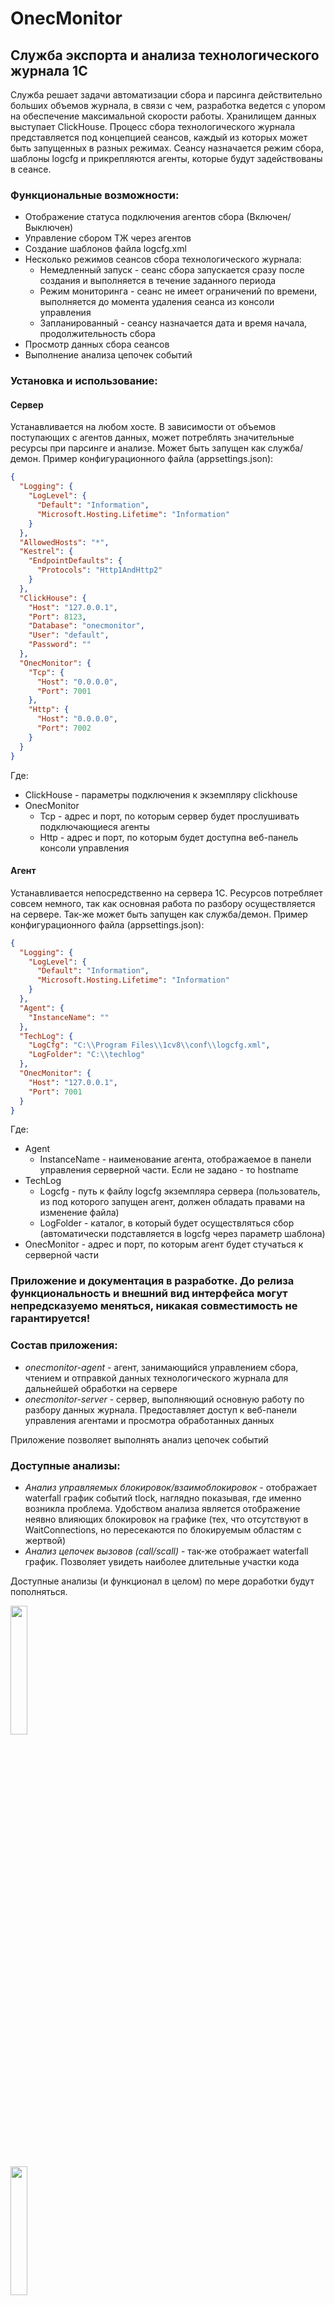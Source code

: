 # OnecMonitor

## Служба экспорта и анализа технологического журнала 1С  

Служба решает задачи автоматизации сбора и парсинга действительно больших объемов журнала, в связи с чем, разработка ведется с упором на обеспечение максимальной скорости работы. Хранилищем данных выступает ClickHouse. 
Процесс сбора технологического журнала представляется под концепцией сеансов, каждый из которых может быть запущенных в разных режимах. Сеансу назначается режим сбора, шаблоны logcfg и прикрепляются агенты, которые будут задействованы в сеансе. 

### Функциональные возможности:
- Отображение статуса подключения агентов сбора (Включен/Выключен)
- Управление сбором ТЖ через агентов
- Создание шаблонов файла logcfg.xml
- Несколько режимов сеансов сбора технологического журнала:
  - Немедленный запуск - сеанс сбора запускается сразу после создания и выполняется в течение заданного периода
  - Режим мониторинга - сеанс не имеет ограничений по времени, выполняется до момента удаления сеанса из консоли управления
  - Запланированный - сеансу назначается дата и время начала, продолжительность сбора
- Просмотр данных сбора сеансов
- Выполнение анализа цепочек событий

### Установка и использование:
#### Сервер
Устанавливается на любом хосте. В зависимости от объемов поступающих с агентов данных, может потреблять значительные ресурсы при парсинге и анализе. Может быть запущен как служба/демон. Пример конфигурационного файла (appsettings.json):
```json
{
  "Logging": {
    "LogLevel": {
      "Default": "Information",
      "Microsoft.Hosting.Lifetime": "Information"
    }
  },
  "AllowedHosts": "*",
  "Kestrel": {
    "EndpointDefaults": {
      "Protocols": "Http1AndHttp2"
    }
  },
  "ClickHouse": {
    "Host": "127.0.0.1",
    "Port": 8123,
    "Database": "onecmonitor",
    "User": "default",
    "Password": ""
  },
  "OnecMonitor": {
    "Tcp": {
      "Host": "0.0.0.0",
      "Port": 7001
    },
    "Http": {
      "Host": "0.0.0.0",
      "Port": 7002
    }
  }
}
```
Где:
- ClickHouse - параметры подключения к экземпляру clickhouse
- OnecMonitor
  - Tcp - адрес и порт, по которым сервер будет прослушивать подключающиеся агенты
  - Http - адрес и порт, по которым будет доступна веб-панель консоли управления
    
#### Агент
Устанавливается непосредственно на сервера 1С. Ресурсов потребляет совсем немного, так как основная работа по разбору осуществляется на сервере. Так-же может быть запущен как служба/демон. Пример конфигурационного файла (appsettings.json):  
```json
{
  "Logging": {
    "LogLevel": {
      "Default": "Information",
      "Microsoft.Hosting.Lifetime": "Information"
    }
  },
  "Agent": {
    "InstanceName": ""
  },
  "TechLog": {
    "LogCfg": "C:\\Program Files\\1cv8\\conf\\logcfg.xml",
    "LogFolder": "C:\\techlog"
  },
  "OnecMonitor": {
    "Host": "127.0.0.1",
    "Port": 7001
  }
}
```
Где:  
- Agent
  - InstanceName - наименование агента, отображаемое в панели управления серверной части. Если не задано - то hostname
- TechLog
  - Logcfg - путь к файлу logcfg экземпляра сервера (пользователь, из под которого запущен агент, должен обладать правами на изменение файла)
  - LogFolder - каталог, в который будет осуществляться сбор (автоматически подставляется в logcfg через параметр шаблона)
- OnecMonitor - адрес и порт, по которым агент будет стучаться к серверной части

### Приложение и документация в разработке. До релиза функциональность и внешний вид интерфейса могут непредсказуемо меняться, никакая совместимость не гарантируется!  

### Состав приложения:  
- *onecmonitor-agent* - агент, занимающийся управлением сбора, чтением и отправкой данных технологического журнала для дальнейшей обработки на сервере
- *onecmonitor-server* - сервер, выполняющий основную работу по разбору данных журнала. Предоставляет доступ к веб-панели управления агентами и просмотра обработанных данных  

Приложение позволяет выполнять анализ цепочек событий  

### Доступные анализы:
- *Анализ управляемых блокировок/взаимоблокировок* - отображает waterfall график событий tlock, наглядно показывая, где именно возникла проблема. Удобством анализа является отображение неявно влияющих блокировок на графике (тех, что отсутствуют в WaitConnections, но пересекаются по блокируемым областям с жертвой)  
- *Анализ цепочек вызовов (call/scall)* - так-же отображает waterfall график. Позволяет увидеть наиболее длительные участки кода  

Доступные анализы (и функционал в целом) по мере доработки будут пополняться.

<p float="left">
<img style="display: flex" src="screenshots/tech_log.png" width=23% height=23%>
<img style="display: flex" src="screenshots/seances.png" width=23% height=23%>
<img style="display: flex" src="screenshots/log_cfg_templates.png" width=23% height=23%>
<img style="display: flex" src="screenshots/log_cfg_template_details.png" width=23% height=23%>
</p>
